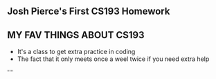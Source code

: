 ## Josh Pierce's First CS193 Homework

## MY FAV THINGS ABOUT CS193
- It's a class to get extra practice in coding
- The fact that it only meets once a weel twice if you need extra help


'''
